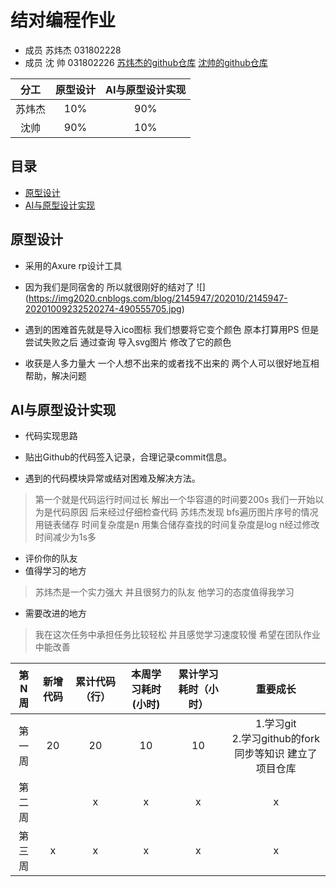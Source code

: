 # 结对编程作业

- 成员 苏炜杰 031802228
- 成员 沈 帅  031802226
[苏炜杰的github仓库](https://github.com/suxiaoshao/digital-huarongdao)
[沈帅的github仓库](https://github.com/ss201891/digital-huarongdao)

| 分工        | 原型设计    |   AI与原型设计实现 |
| :----:| :----:  | :----: |
| 苏炜杰  | 10%      |     90%  |
| 沈帅    | 90%      |    10%   |



## 目录
- [原型设计](#原型设计)
- [AI与原型设计实现](#AI与原型设计实现)






## 原型设计

- 采用的Axure rp设计工具
[]()



- 因为我们是同宿舍的 所以就很刚好的结对了
![] (https://img2020.cnblogs.com/blog/2145947/202010/2145947-20201009232520274-490555705.jpg)

- 遇到的困难首先就是导入ico图标 我们想要将它变个颜色 原本打算用PS 但是尝试失败之后 通过查询 导入svg图片 修改了它的颜色
- 收获是人多力量大 一个人想不出来的或者找不出来的 两个人可以很好地互相帮助，解决问题

## AI与原型设计实现

- 代码实现思路




- 贴出Github的代码签入记录，合理记录commit信息。





- 遇到的代码模块异常或结对困难及解决方法。
> 第一个就是代码运行时间过长 解出一个华容道的时间要200s 我们一开始以为是代码原因 后来经过仔细检查代码 苏炜杰发现 bfs遍历图片序号的情况用链表储存 时间复杂度是n 用集合储存查找的时间复杂度是log n经过修改 时间减少为1s多




- 评价你的队友
- 值得学习的地方
> 苏炜杰是一个实力强大 并且很努力的队友  他学习的态度值得我学习 
- 需要改进的地方
> 我在这次任务中承担任务比较轻松 并且感觉学习速度较慢 希望在团队作业中能改善

| 第N周        | 新增代码    |   累计代码（行） |本周学习耗时(小时) |累计学习耗时（小时）|重要成长|
| :----:| :----:  | :----: | :----:| :----:  | :----: |
| 第一周|   20   |  20   |   10   |  10   |   1.学习git <br>  2.学习github的fork同步等知识 建立了项目仓库   |
| 第二周  |    |  x   |   x   |  x   |   x   |
| 第三周  | x   |  x   |   x   |  x   |   x   |














